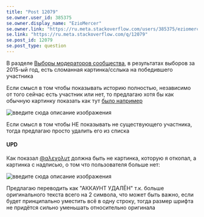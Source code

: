 ```yaml
---
title: "Post 12079"
se.owner.user_id: 385375
se.owner.display_name: "EzioMercer"
se.owner.link: "https://ru.meta.stackoverflow.com/users/385375/eziomercer"
se.link: "https://ru.meta.stackoverflow.com/q/12079"
se.post_id: 12079
se.post_type: question
---
```

<p>В разделе <a href="https://ru.stackoverflow.com/election">Выборы модераторов сообщества</a>, в результатах выборов за 2015-ый год, есть сломанная картинка/сслыка на победившего участника</p>
<p>Если смысл в том чтобы показывать историю полностью, независимо от того сейчас есть участник или нет, то предлагаю хотя бы как обычную картинку показать как тут <a href="https://web.archive.org/web/20160805150301/http://ru.stackoverflow.com/election" rel="nofollow noreferrer">было например</a></p>
<p><img src="https://i.stack.imgur.com/DkWRn.png" alt="введите сюда описание изображения" /></p>
<p>Если смысл в том чтобы НЕ показывать не существующего участника, тогда предлагаю просто удалить его из списка</p>
<h4>UPD</h4>
<p>Как показал <a href="https://ru.meta.stackoverflow.com/users/176217/%ce%b1%ce%bb%ce%b5%cf%87%ce%bf%ce%bb%cf%85%cf%84">@αλεχολυτ</a> должна быть не картинка, которую я откопал, а картинка с надписью, о том что пользователя больше нет:</p>
<p><img src="https://i.stack.imgur.com/pZdRX.png" alt="введите сюда описание изображения" /></p>
<p>Предлагаю переводить как &quot;АККАУНТ УДАЛЁН&quot; т.к. больше оригинального текста всего на 2 символа, что может быть важно, если будет принципально уместить всё в одну строку, тогда размер шрифта не придётся сильно уменьшать относительно оригинала</p>
